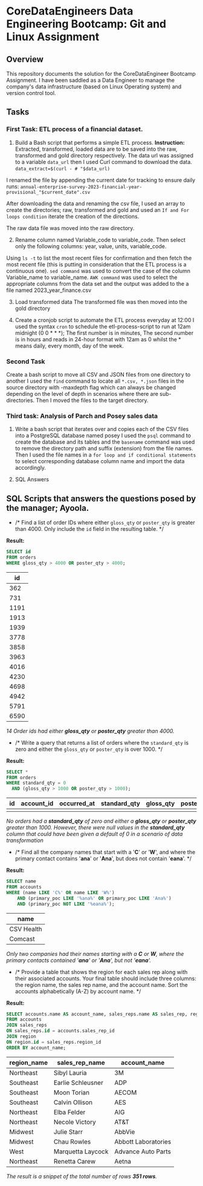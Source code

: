 # CoreDataEngineers Data Engineering Bootcamp: Git and Linux Assignment

## Overview
This repository documents the solution for the CoreDataEngineer Bootcamp Assignment. I have been saddled as a Data Engineer to manage the company's data infrastructure (based on Linux Operating system) and version control tool.

## Tasks
### First Task: ETL process of a financial dataset.
1. Build a Bash script that performs a simple ETL process.
**Instruction:** Extracted, transformed, loaded data are to be saved into the raw, transformed and gold directory respectively.
The data url was assigned to a variable ````data_url```` then I used Curl command to download the data.
```data_extract=$(curl - # "$data_url)```

I renamed the file by appending the current date for tracking to ensure daily runs: ```annual-enterprise-survey-2023-financial-year-provisional_"$current_date".csv```

After downloading the data and renaming the csv file, I used an array to create the directories; raw, transformed and gold and used an ```If and For loops condition``` iterate the creation of the directions.

The raw data file was moved into the raw directory.

2. Rename column named Variable_code to variable_code. Then select only the following columns: year, value, units, variable_code.

Using ```ls -t``` to list the most recent files for confirmation and then fetch the most recent file (this is putting in consideration that the ETL process is a continuous one).
```sed command``` was used to convert the case of the column Variable_name to variable_name.
```AWK command``` was used to select the appropriate columns from the data set and the output was added to the a file named 2023_year_finance.csv

3. Load transformed data
The transformed file was then moved into the gold directory

4. Create a cronjob script to automate the ETL process everyday at 12:00
I used the syntax ```cron``` to schedule the etl-process-script to run at 12am midnight (0 0 * * *); The first number is in minutes, The second number is in hours and reads in 24-hour format with 12am as 0 whilst the * means daily, every month, day of the week.

### Second Task
Create a bash script to move all CSV and JSON files from one directory to another
I used the ```find``` command to locate all ```*.csv, *.json``` files in the source directory with -maxdepth flag which can always be changed depending on the level of depth in scenarios where there are sub-directories. Then I moved the files to the target directory. 

### Third task: Analysis of Parch and Posey sales data
1. Write a bash script that iterates over and copies each of the CSV files into a PostgreSQL database named posey
I used the ```psql``` command to create the database and its tables and the ```basename``` command was used to remove the directory path and suffix (extension) from the file names. Then I used the file names in a ```for loop and if conditional statements``` to select corresponding database column name and import the data accordingly.

2. SQL Answers
## SQL Scripts that answers the questions posed by the manager; Ayoola.

- /* Find a list of order IDs where either `gloss_qty` or `poster_qty` is greater than 4000. Only include the `id` field in the resulting table. */


**Result:**
```sql
SELECT id
FROM orders
WHERE gloss_qty > 4000 OR poster_qty > 4000;
```

id | 
--| 
362 | 
731 | 
1191 | 
1913 |
1939 | 
3778 | 
3858 | 
3963 | 
4016 | 
4230 |
4698 | 
4942 | 
5791 | 
6590 | 

*14 Order ids had either **gloss_qty** or **poster_qty** greater than 4000.*


- /* Write a query that returns a list of orders where the `standard_qty` is zero and either the `gloss_qty` or `poster_qty` is over 1000. */

**Result:**

```sql
SELECT *
FROM orders
WHERE standard_qty = 0 
  AND (gloss_qty > 1000 OR poster_qty > 1000);
```

| id | account_id | occurred_at | standard_qty | gloss_qty | poster_qty | total | standard_amt_usd | gloss_amt_usd | poster_amt_usd | total_amt_usd |
|----|------------|-------------|--------------|-----------|------------|-------|------------------|---------------|----------------|---------------|
|    |            |             |              |           |            |       |                  |               |                |               |

*No orders had a **standard_qty** of zero and either a **gloss_qty** or **poster_qty** greater than 1000. However, there were null values in the **standard_qty** column that could have been given a default of 0 in a scenario of data transformation*


- /* Find all the company names that start with a '**C**' or '**W**', and where the primary contact contains '**ana**' or '**Ana**', but does not contain '**eana**'. */

**Result:**

```sql
SELECT name
FROM accounts
WHERE (name LIKE 'C%' OR name LIKE 'W%') 
	AND (primary_poc LIKE '%ana%' OR primary_poc LIKE 'Ana%')
	AND (primary_poc NOT LIKE '%eana%');
```

name | 
--| 
CSV Health | 
Comcast | 
     
*Only two companies had their names starting with a **C** or **W**, where the primary contacts contained '**ana**' or '**Ana**', but not '**eana**'.*


- /* Provide a table that shows the region for each sales rep along with their associated accounts. Your final table should include three columns: the region name, the sales rep name, and the account name. Sort the accounts alphabetically (A-Z) by account name. */

**Result:**

```sql
SELECT accounts.name AS account_name, sales_reps.name AS sales_rep, region.name AS region 
FROM accounts
JOIN sales_reps
ON sales_reps.id = accounts.sales_rep_id
JOIN region
ON region.id = sales_reps.region_id
ORDER BY account_name;
```
| region_name | sales_rep_name       | account_name              |
|-------------|-----------------------|---------------------------|
| Northeast   | Sibyl Lauria          | 3M                        |
| Southeast   | Earlie Schleusner     | ADP                       |
| Southeast   | Moon Torian           | AECOM                     |
| Southeast   | Calvin Ollison        | AES                       |
| Northeast   | Elba Felder           | AIG                       |
| Northeast   | Necole Victory        | AT&T                      |
| Midwest     | Julie Starr           | AbbVie                    |
| Midwest     | Chau Rowles           | Abbott Laboratories       |
| West        | Marquetta Laycock     | Advance Auto Parts        |
| Northeast   | Renetta Carew         | Aetna                     |

*The result is a snippet of the total number of rows **351 rows**.*

